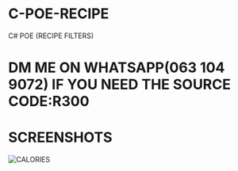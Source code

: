 # C-POE-RECIPE
C# POE (RECIPE FILTERS)

# DM ME ON WHATSAPP(063 104 9072) IF YOU NEED THE SOURCE CODE:R300
# SCREENSHOTS
![CALORIES](https://github.com/C-Thee-G/C-POE-RECIPE/assets/107345987/cce19938-6ca4-46cd-be80-5b9def7ef920)
